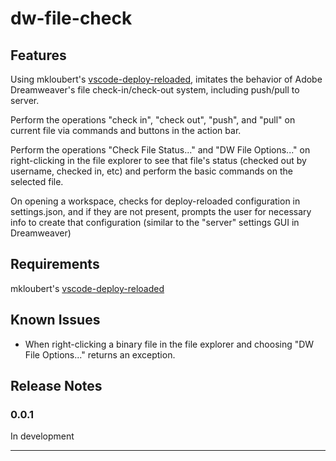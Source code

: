 # dw-file-check

## Features

Using mkloubert's <a href="https://github.com/mkloubert/vscode-deploy-reloaded">vscode-deploy-reloaded</a>, imitates the behavior of Adobe Dreamweaver's file check-in/check-out system, including push/pull to server. 

Perform the operations "check in", "check out", "push", and "pull" on current file via commands and buttons in the action bar. 

Perform the operations "Check File Status..." and "DW File Options..." on right-clicking in the file explorer to see that file's status (checked out by username, checked in, etc) and perform the basic commands on the selected file.

On opening a workspace, checks for deploy-reloaded configuration in settings.json, and if they are not present, prompts the user for necessary info to create that configuration (similar to the "server" settings GUI in Dreamweaver)

## Requirements

mkloubert's <a href="https://github.com/mkloubert/vscode-deploy-reloaded">vscode-deploy-reloaded</a>

## Known Issues

- When right-clicking a binary file in the file explorer and choosing "DW File Options..." returns an exception.

## Release Notes

### 0.0.1

In development

-----------------------------------------------------------------------------------------------------------
